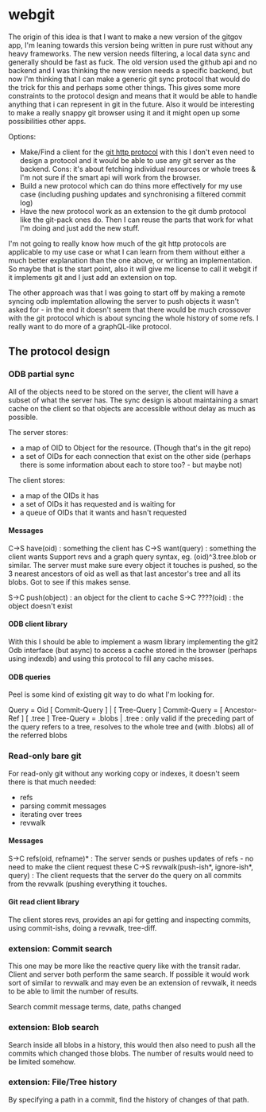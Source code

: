 # webgit

The origin of this idea is that I want to make a new version of the gitgov app, I'm leaning towards this version being written in pure rust without any heavy frameworks. The new version needs filtering, a local data sync and generally should be fast as fuck. The old version used the github api and no backend and I was thinking the new version needs a specific backend, but now I'm thinking that I can make a generic git sync protocol that would do the trick for this and perhaps some other things. This gives some more constraints to the protocol design and means that it would be able to handle anything that i can represent in git in the future. Also it would be interesting to make a really snappy git browser using it and it might open up some possibilities other apps.

Options:
* Make/Find a client for the [git http protocol](https://www.git-scm.com/docs/http-protocol) with this I don't even need to design a protocol and it would be able to use any git server as the backend. Cons: it's about fetching individual resources or whole trees & I'm not sure if the smart api will work from the browser.
* Build a new protocol which can do thins more effectively for my use case (including pushing updates and synchronising a filtered commit log)
* Have the new protocol work as an extension to the git dumb protocol like the git-pack ones do. Then I can reuse the parts that work for what I'm doing and just add the new stuff.

I'm not going to really know how much of the git http protocols are applicable to my use case or what I can learn from them without either a much better explanation than the one above, or writing an implementation. So maybe that is the start point, also it will give me license to call it webgit if it implements git and I just add an extension on top.

The other approach was that I was going to start off by making a remote syncing odb implemtation allowing the server to push objects it wasn't asked for - in the end it doesn't seem that there would be much crossover with the git protocol which is about syncing the whole history of some refs. I really want to do more of a graphQL-like protocol.

## The protocol design

### ODB partial sync

All of the objects need to be stored on the server, the client will have a subset of what the server has. The sync design is about maintaining a smart cache on the client so that objects are accessible without delay as much as possible.

The server stores:
* a map of OID to Object for the resource. (Though that's in the git repo)
* a set of OIDs for each connection that exist on the other side (perhaps there is some information about each to store too? - but maybe not)

The client stores:
* a map of the OIDs it has
* a set of OIDs it has requested and is waiting for
* a queue of OIDs that it wants and hasn't requested

#### Messages

C->S have(oid) : something the client has
C->S want(query) : something the client wants
    Support revs and a graph query syntax, eg. (oid)^3.tree.blob or similar. The server must make sure every object it touches is pushed, so the 3 nearest ancestors of oid as well as that last ancestor's tree and all its blobs. Got to see if this makes sense.

S->C push(object) : an object for the client to cache
S->C ????(oid) : the object doesn't exist

#### ODB client library

With this I should be able to implement a wasm library implementing the git2 Odb interface (but async) to access a cache stored in the browser (perhaps using indexdb) and using this protocol to fill any cache misses.

#### ODB queries

Peel is some kind of existing git way to do what I'm looking for.

Query = Oid [ Commit-Query ] | [ Tree-Query ]
Commit-Query = [ Ancestor-Ref ] [ .tree ]
Tree-Query = .blobs | .tree : only valid if the preceding part of the query refers to a tree, resolves to the whole tree and (with .blobs) all of the referred blobs

### Read-only bare git

For read-only git without any working copy or indexes, it doesn't seem there is that much needed:
* refs
* parsing commit messages
* iterating over trees
* revwalk

#### Messages

S->C refs(oid, refname)* : The server sends or pushes updates of refs - no need to make the client request these
C->S revwalk(push-ish*, ignore-ish*, query) : The client requests that the server do the query on all commits from the revwalk (pushing everything it touches.

#### Git read client library

The client stores revs, provides an api for getting and inspecting commits, using commit-ishs, doing a revwalk, tree-diff.

### extension: Commit search

This one may be more like the reactive query like with the transit radar. Client and server both perform the same search. If possible it would work sort of similar to revwalk and may even be an extension of revwalk, it needs to be able to limit the number of results.

Search commit message terms, date, paths changed

### extension: Blob search

Search inside all blobs in a history, this would then also need to push all the commits which changed those blobs. The number of results would need to be limited somehow.

### extension: File/Tree history

By specifying a path in a commit, find the history of changes of that path.
